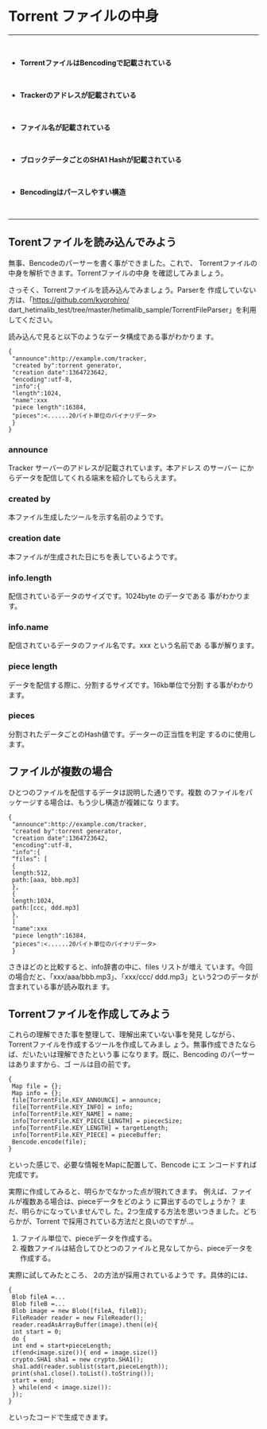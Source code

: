 # Torrent ファイルの中身

<hr>
<br>


* **TorrentファイルはBencodingで記載されている**

<br>

* **Trackerのアドレスが記載されている**

<br>

* **ファイル名が記載されている**

<br>

* **ブロックデータごとのSHA1 Hashが記載されている**

<br>

* **Bencodingはパースしやすい構造**

<br>

<hr>

## Torentファイルを読み込んでみよう

無事、Bencodeのパーサーを書く事ができました。これで、
Torrentファイルの中身を解析できます。Torrentファイルの中身
を確認してみましょう。

さっそく、Torrentファイルを読み込んでみましょう。Parserを
作成していない方は、「https://github.com/kyorohiro/
dart_hetimalib_test/tree/master/hetimalib_sample/TorrentFileParser」を利用してください。

読み込んで見ると以下のようなデータ構成である事がわかりま
す。

```
{
 "announce":http://example.com/tracker,
 "created by":torrent generator,
 "creation date":1364723642,
 "encoding":utf-8,
 "info":{
 "length":1024,
 "name":xxx
 "piece length":16384,
 "pieces":<......20バイト単位のバイナリデータ>
 }
}
```

###  announce
Tracker サーバーのアドレスが記載されています。本アドレス
のサーバー
にからデータを配信してくれる端末を紹介してもらえます。

### created by
本ファイル生成したツールを示す名前のようです。

### creation date
本ファイルが生成された日にちを表しているようです。

### info.length
配信されているデータのサイズです。1024byte のデータである
事がわかります。

### info.name
配信されているデータのファイル名です。xxx という名前であ
る事が解ります。

### piece length
データを配信する際に、分割するサイズです。16kb単位で分割
する事がわかります。

### pieces
分割されたデータごとのHash値です。データーの正当性を判定
するのに使用します。


## ファイルが複数の場合

ひとつのファイルを配信するデータは説明した通りです。複数
のファイルをパッケージする場合は、もう少し構造が複雑にな
ります。

```
{
 "announce":http://example.com/tracker,
 "created by":torrent generator,
 "creation date":1364723642,
 "encoding":utf-8,
 "info":{
 “files”: [
 {
 length:512,
 path:[aaa, bbb.mp3]
 },
 {
 length:1024,
 path:[ccc, ddd.mp3]
 },
 ]
 "name":xxx
 "piece length":16384,
 "pieces":<......20バイト単位のバイナリデータ>
 }
```

さきほどのと比較すると、info辞書の中に、files リストが増え
ています。今回の場合だと、「xxx/aaa/bbb.mp3」、「xxx/ccc/
ddd.mp3」という2つのデータが含まれている事が読み取れま
す。


## Torrentファイルを作成してみよう

これらの理解できた事を整理して、理解出来ていない事を発見
しながら、Torrentファイルを作成するツールを作成してみまし
ょう。無事作成できたならば、だいたいは理解できたという事
になります。既に、Bencoding のパーサーはありますから、ゴ
ールは目の前です。

```
{
 Map file = {};
 Map info = {};
 file[TorrentFile.KEY_ANNOUNCE] = announce;
 file[TorrentFile.KEY_INFO] = info;
 info[TorrentFile.KEY_NAME] = name;
 info[TorrentFile.KEY_PIECE_LENGTH] = piececSize;
 info[TorrentFile.KEY_LENGTH] = targetLength;
 info[TorrentFile.KEY_PIECE] = pieceBuffer;
 Bencode.encode(file);
}
```

といった感じで、必要な情報をMapに配置して、Bencode にエ
ンコードすれば完成です。

実際に作成してみると、明らかでなかった点が現れてきます。
例えば、ファイルが複数ある場合は、pieceデータをどのよう
に算出するのでしょうか？ まだ、明らかになっていませんでし
た。2つ生成する方法を思いつきました。どちらかが、Torrent
で採用されている方法だと良いのですが..。


1. ファイル単位で、pieceデータを作成する。
2. 複数ファイルは結合してひとつのファイルと見なしてから、pieceデータを作成する。


実際に試してみたところ、 2の方法が採用されているようで
す。具体的には、

```
{
 Blob fileA =...
 Blob fileB =...
 Blob image = new Blob([fileA, fileB]);
 FileReader reader = new FileReader();
 reader.readAsArrayBuffer(image).then((e){
 int start = 0;
 do {
 int end = start+pieceLength;
 if(end<image.size()){ end = image.size()}
 crypto.SHA1 sha1 = new crypto.SHA1();
 sha1.add(reader.sublist(start,pieceLength));
 print(sha1.close().toList().toString());
 start = end;
 } while(end < image.size()):
 });
}
```

といったコードで生成できます。

